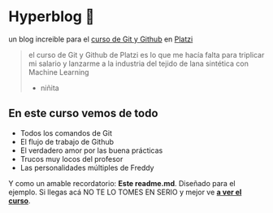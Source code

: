 # Hyperblog 💚
un blog increible para el [curso de Git y Github](https://platzi.com/cursos/git-github/ "curso de Git y Github") en [Platzi](https://platzi.com/ "Platzi")
> el curso de Git y Github de Platzi es lo que me hacía falta para triplicar mi salario y lanzarme a la industria del tejido de lana sintética con Machine Learning
> - niñita

## En este curso vemos de todo
* Todos los comandos de Git
* El flujo de trabajo de Github
* El verdadero amor por las buena prácticas
* Trucos muy locos del profesor
* Las personalidades múltiples de Freddy

Y como un amable recordatorio: **Este readme.md**. Diseñado para el ejemplo. Si llegas acá NO TE LO TOMES EN SERIO y mejor ve [**a ver el curso**](https://platzi.com/cursos/git-github/ "a ver el curso").